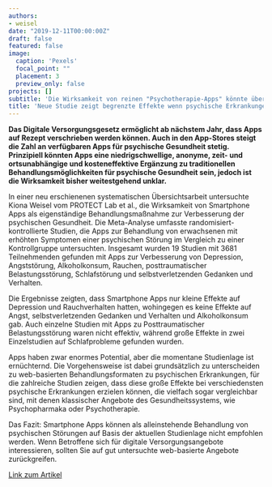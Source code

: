 ```yaml
---
authors:
- weisel
date: "2019-12-11T00:00:00Z"
draft: false
featured: false
image:
  caption: 'Pexels'
  focal_point: ""
  placement: 3
  preview_only: false
projects: []
subtitle: 'Die Wirksamkeit von reinen "Psychotherapie-Apps" könnte überschätzt sein'
title: 'Neue Studie zeigt begrenzte Effekte wenn psychische Erkrankungen nur mit Smartphone Apps behandelt werden'
---
```


**Das Digitale Versorgungsgesetz ermöglicht ab nächstem Jahr, dass Apps auf Rezept verschrieben werden können. Auch in den App-Stores steigt die Zahl an verfügbaren Apps für psychische Gesundheit stetig. Prinzipiell könnten Apps eine niedrigschwellige, anonyme, zeit- und ortsunabhängige und kosteneffektive Ergänzung zu traditionellen Behandlungsmöglichkeiten für psychische Gesundheit sein, jedoch ist die Wirksamkeit bisher weitestgehend unklar.**

In einer neu erschienenen systematischen Übersichtsarbeit untersuchte Kiona Weisel vom PROTECT Lab et al., die Wirksamkeit von Smartphone Apps als eigenständige Behandlungsmaßnahme zur Verbesserung der psychischen Gesundheit. Die Meta-Analyse umfasste randomisiert-kontrollierte Studien, die Apps zur Behandlung von erwachsenen mit erhöhten Symptomen einer psychischen Störung im Vergleich zu einer Kontrollgruppe untersuchten. Insgesamt wurden 19 Studien mit 3681 Teilnehmenden gefunden mit Apps zur Verbesserung von Depression, Angststörung, Alkoholkonsum, Rauchen, posttraumatischer Belastungsstörung, Schlafstörung und selbstverletzenden Gedanken und Verhalten.

Die Ergebnisse zeigten, dass Smartphone Apps nur kleine Effekte auf Depression und Rauchverhalten hatten, wohingegen es keine Effekte auf Angst, selbstverletzenden Gedanken und Verhalten und Alkoholkonsum gab. Auch einzelne Studien mit Apps zu Posttraumatischer Belastungsstörung waren nicht effektiv, während große Effekte in zwei Einzelstudien auf Schlafprobleme gefunden wurden.

Apps haben zwar enormes Potential, aber die momentane Studienlage ist ernüchternd. Die Vorgehensweise ist dabei grundsätzlich zu unterscheiden zu web-basierten Behandlungsformaten zu psychischen Erkrankungen, für die zahlreiche Studien zeigen, dass diese große Effekte bei verschiedensten psychische Erkrankungen erzielen können, die vielfach sogar vergleichbar sind, mit denen klassischer Angebote des Gesundheitssystems, wie Psychopharmaka oder Psychotherapie.

Das Fazit: Smartphone Apps können als alleinstehende Behandlung von psychischen Störungen auf Basis der aktuellen Studienlage nicht empfohlen werden. Wenn Betroffene sich für digitale Versorgungsangebote interessieren, sollten Sie auf gut untersuchte web-basierte Angebote zurückgreifen.

[Link zum Artikel](https://www.nature.com/articles/s41746-019-0188-8)
